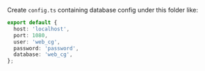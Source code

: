 Create `config.ts` containing database config under this folder like:

```ts
export default {
  host: 'localhost',
  port: 1080,
  user: 'web_cg',
  password: 'password',
  database: 'web_cg',
};
```
